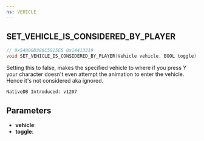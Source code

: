 ```yaml
---
ns: VEHICLE
---
```

## SET_VEHICLE_IS_CONSIDERED_BY_PLAYER

```c
// 0x54800D386C5825E5 0x14413319
void SET_VEHICLE_IS_CONSIDERED_BY_PLAYER(Vehicle vehicle, BOOL toggle);
```

Setting this to false, makes the specified vehicle to where if you press Y your character doesn't even attempt the animation to enter the vehicle. Hence it's not considered aka ignored.

```
NativeDB Introduced: v1207
```

## Parameters
* **vehicle**:
* **toggle**:
